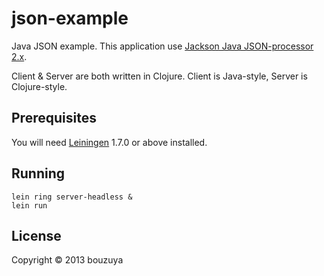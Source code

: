 # json-example

Java JSON example. This application use [Jackson Java JSON-processor 2.x][jackson].

Client & Server are both written in Clojure. Client is Java-style, Server is Clojure-style.

[jackson]: http://jackson.codehaus.org/

## Prerequisites

You will need [Leiningen][1] 1.7.0 or above installed.

[1]: https://github.com/technomancy/leiningen

## Running

    lein ring server-headless &
    lein run

## License

Copyright © 2013 bouzuya

